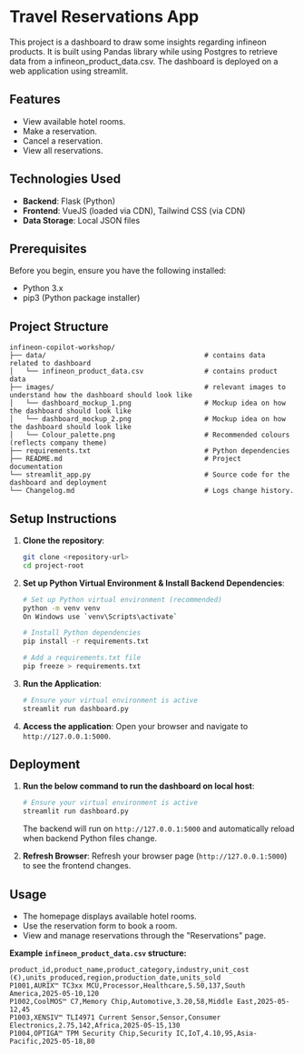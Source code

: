 # Travel Reservations App

This project is a dashboard to draw some insights regarding infineon products. It is built using Pandas library while using Postgres to retrieve data from a infineon_product_data.csv. The dashboard is deployed on a web application using streamlit.


## Features

- View available hotel rooms.
- Make a reservation.
- Cancel a reservation.
- View all reservations.

## Technologies Used

- **Backend**: Flask (Python)
- **Frontend**: VueJS (loaded via CDN), Tailwind CSS (via CDN)
- **Data Storage**: Local JSON files

## Prerequisites

Before you begin, ensure you have the following installed:

- Python 3.x
- pip3 (Python package installer)

## Project Structure

```
infineon-copilot-workshop/
├── data/                                       # contains data related to dashboard
│   └── infineon_product_data.csv               # contains product data
├── images/                                     # relevant images to understand how the dashboard should look like
│   └── dashboard_mockup_1.png                  # Mockup idea on how the dashboard should look like
│   └── dashboard_mockup_2.png                  # Mockup idea on how the dashboard should look like
│   └── Colour_palette.png                      # Recommended colours (reflects company theme)
├── requirements.txt                            # Python dependencies
├── README.md                                   # Project documentation
└── streamlit_app.py                            # Source code for the dashboard and deployment
└── Changelog.md                                # Logs change history.
```

## Setup Instructions

1.  **Clone the repository**:
    ```bash
    git clone <repository-url>
    cd project-root
    ```

2.  **Set up Python Virtual Environment & Install Backend Dependencies**:
    ```bash
    # Set up Python virtual environment (recommended)
    python -m venv venv
    On Windows use `venv\Scripts\activate`

    # Install Python dependencies
    pip install -r requirements.txt

    # Add a requirements.txt file
    pip freeze > requirements.txt
    ```


3.  **Run the Application**:
    ```bash
    # Ensure your virtual environment is active
    streamlit run dashboard.py
    ```

4.  **Access the application**:
    Open your browser and navigate to `http://127.0.0.1:5000`.

## Deployment


1.  **Run the below command to run the dashboard on local host**:
    ```bash
    # Ensure your virtual environment is active
    streamlit run dashboard.py
    ```
    The backend will run on `http://127.0.0.1:5000` and automatically reload when backend Python files change.

4.  **Refresh Browser**: Refresh your browser page (`http://127.0.0.1:5000`) to see the frontend changes.

## Usage

- The homepage displays available hotel rooms.
- Use the reservation form to book a room.
- View and manage reservations through the "Reservations" page.


**Example `infineon_product_data.csv` structure:**

```csv
product_id,product_name,product_category,industry,unit_cost (€),units_produced,region,production_date,units_sold
P1001,AURIX™ TC3xx MCU,Processor,Healthcare,5.50,137,South America,2025-05-10,120
P1002,CoolMOS™ C7,Memory Chip,Automotive,3.20,58,Middle East,2025-05-12,45
P1003,XENSIV™ TLI4971 Current Sensor,Sensor,Consumer Electronics,2.75,142,Africa,2025-05-15,130
P1004,OPTIGA™ TPM Security Chip,Security IC,IoT,4.10,95,Asia-Pacific,2025-05-18,80
```
